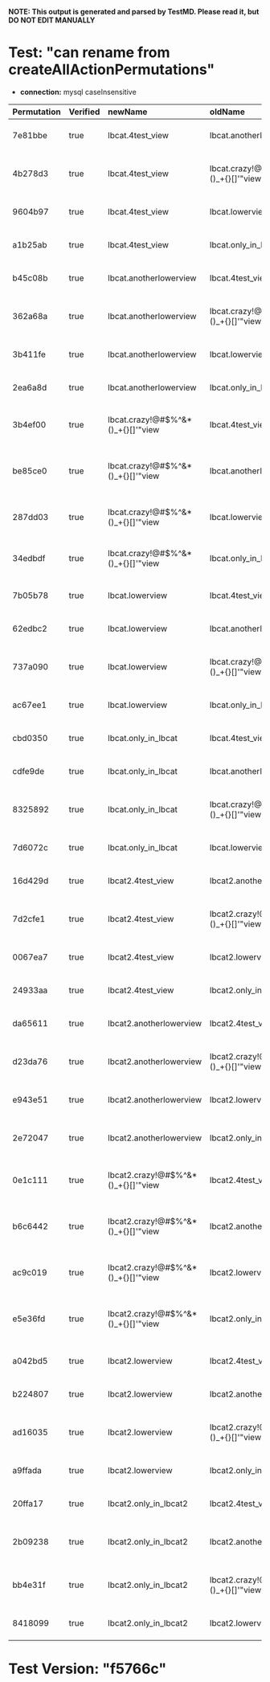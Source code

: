 **NOTE: This output is generated and parsed by TestMD. Please read it, but DO NOT EDIT MANUALLY**

# Test: "can rename from createAllActionPermutations" #

- **connection:** mysql caseInsensitive

| Permutation | Verified | newName                             | oldName                             | OPERATIONS
| :---------- | :------- | :---------------------------------- | :---------------------------------- | :------
| 7e81bbe     | true     | lbcat.4test_view                    | lbcat.anotherlowerview              | **plan**: RENAME TABLE `lbcat`.`anotherlowerview` TO `lbcat`.`4test_view`
| 4b278d3     | true     | lbcat.4test_view                    | lbcat.crazy!@#\$%^&*()_+{}[]'"view  | **plan**: RENAME TABLE `lbcat`.`crazy!@#\$%^&*()_+{}[]'"view` TO `lbcat`.`4test_view`
| 9604b97     | true     | lbcat.4test_view                    | lbcat.lowerview                     | **plan**: RENAME TABLE `lbcat`.`lowerview` TO `lbcat`.`4test_view`
| a1b25ab     | true     | lbcat.4test_view                    | lbcat.only_in_lbcat                 | **plan**: RENAME TABLE `lbcat`.`only_in_lbcat` TO `lbcat`.`4test_view`
| b45c08b     | true     | lbcat.anotherlowerview              | lbcat.4test_view                    | **plan**: RENAME TABLE `lbcat`.`4test_view` TO `lbcat`.`anotherlowerview`
| 362a68a     | true     | lbcat.anotherlowerview              | lbcat.crazy!@#\$%^&*()_+{}[]'"view  | **plan**: RENAME TABLE `lbcat`.`crazy!@#\$%^&*()_+{}[]'"view` TO `lbcat`.`anotherlowerview`
| 3b411fe     | true     | lbcat.anotherlowerview              | lbcat.lowerview                     | **plan**: RENAME TABLE `lbcat`.`lowerview` TO `lbcat`.`anotherlowerview`
| 2ea6a8d     | true     | lbcat.anotherlowerview              | lbcat.only_in_lbcat                 | **plan**: RENAME TABLE `lbcat`.`only_in_lbcat` TO `lbcat`.`anotherlowerview`
| 3b4ef00     | true     | lbcat.crazy!@#\$%^&*()_+{}[]'"view  | lbcat.4test_view                    | **plan**: RENAME TABLE `lbcat`.`4test_view` TO `lbcat`.`crazy!@#\$%^&*()_+{}[]'"view`
| be85ce0     | true     | lbcat.crazy!@#\$%^&*()_+{}[]'"view  | lbcat.anotherlowerview              | **plan**: RENAME TABLE `lbcat`.`anotherlowerview` TO `lbcat`.`crazy!@#\$%^&*()_+{}[]'"view`
| 287dd03     | true     | lbcat.crazy!@#\$%^&*()_+{}[]'"view  | lbcat.lowerview                     | **plan**: RENAME TABLE `lbcat`.`lowerview` TO `lbcat`.`crazy!@#\$%^&*()_+{}[]'"view`
| 34edbdf     | true     | lbcat.crazy!@#\$%^&*()_+{}[]'"view  | lbcat.only_in_lbcat                 | **plan**: RENAME TABLE `lbcat`.`only_in_lbcat` TO `lbcat`.`crazy!@#\$%^&*()_+{}[]'"view`
| 7b05b78     | true     | lbcat.lowerview                     | lbcat.4test_view                    | **plan**: RENAME TABLE `lbcat`.`4test_view` TO `lbcat`.`lowerview`
| 62edbc2     | true     | lbcat.lowerview                     | lbcat.anotherlowerview              | **plan**: RENAME TABLE `lbcat`.`anotherlowerview` TO `lbcat`.`lowerview`
| 737a090     | true     | lbcat.lowerview                     | lbcat.crazy!@#\$%^&*()_+{}[]'"view  | **plan**: RENAME TABLE `lbcat`.`crazy!@#\$%^&*()_+{}[]'"view` TO `lbcat`.`lowerview`
| ac67ee1     | true     | lbcat.lowerview                     | lbcat.only_in_lbcat                 | **plan**: RENAME TABLE `lbcat`.`only_in_lbcat` TO `lbcat`.`lowerview`
| cbd0350     | true     | lbcat.only_in_lbcat                 | lbcat.4test_view                    | **plan**: RENAME TABLE `lbcat`.`4test_view` TO `lbcat`.`only_in_lbcat`
| cdfe9de     | true     | lbcat.only_in_lbcat                 | lbcat.anotherlowerview              | **plan**: RENAME TABLE `lbcat`.`anotherlowerview` TO `lbcat`.`only_in_lbcat`
| 8325892     | true     | lbcat.only_in_lbcat                 | lbcat.crazy!@#\$%^&*()_+{}[]'"view  | **plan**: RENAME TABLE `lbcat`.`crazy!@#\$%^&*()_+{}[]'"view` TO `lbcat`.`only_in_lbcat`
| 7d6072c     | true     | lbcat.only_in_lbcat                 | lbcat.lowerview                     | **plan**: RENAME TABLE `lbcat`.`lowerview` TO `lbcat`.`only_in_lbcat`
| 16d429d     | true     | lbcat2.4test_view                   | lbcat2.anotherlowerview             | **plan**: RENAME TABLE `lbcat2`.`anotherlowerview` TO `lbcat2`.`4test_view`
| 7d2cfe1     | true     | lbcat2.4test_view                   | lbcat2.crazy!@#\$%^&*()_+{}[]'"view | **plan**: RENAME TABLE `lbcat2`.`crazy!@#\$%^&*()_+{}[]'"view` TO `lbcat2`.`4test_view`
| 0067ea7     | true     | lbcat2.4test_view                   | lbcat2.lowerview                    | **plan**: RENAME TABLE `lbcat2`.`lowerview` TO `lbcat2`.`4test_view`
| 24933aa     | true     | lbcat2.4test_view                   | lbcat2.only_in_lbcat2               | **plan**: RENAME TABLE `lbcat2`.`only_in_lbcat2` TO `lbcat2`.`4test_view`
| da65611     | true     | lbcat2.anotherlowerview             | lbcat2.4test_view                   | **plan**: RENAME TABLE `lbcat2`.`4test_view` TO `lbcat2`.`anotherlowerview`
| d23da76     | true     | lbcat2.anotherlowerview             | lbcat2.crazy!@#\$%^&*()_+{}[]'"view | **plan**: RENAME TABLE `lbcat2`.`crazy!@#\$%^&*()_+{}[]'"view` TO `lbcat2`.`anotherlowerview`
| e943e51     | true     | lbcat2.anotherlowerview             | lbcat2.lowerview                    | **plan**: RENAME TABLE `lbcat2`.`lowerview` TO `lbcat2`.`anotherlowerview`
| 2e72047     | true     | lbcat2.anotherlowerview             | lbcat2.only_in_lbcat2               | **plan**: RENAME TABLE `lbcat2`.`only_in_lbcat2` TO `lbcat2`.`anotherlowerview`
| 0e1c111     | true     | lbcat2.crazy!@#\$%^&*()_+{}[]'"view | lbcat2.4test_view                   | **plan**: RENAME TABLE `lbcat2`.`4test_view` TO `lbcat2`.`crazy!@#\$%^&*()_+{}[]'"view`
| b6c6442     | true     | lbcat2.crazy!@#\$%^&*()_+{}[]'"view | lbcat2.anotherlowerview             | **plan**: RENAME TABLE `lbcat2`.`anotherlowerview` TO `lbcat2`.`crazy!@#\$%^&*()_+{}[]'"view`
| ac9c019     | true     | lbcat2.crazy!@#\$%^&*()_+{}[]'"view | lbcat2.lowerview                    | **plan**: RENAME TABLE `lbcat2`.`lowerview` TO `lbcat2`.`crazy!@#\$%^&*()_+{}[]'"view`
| e5e36fd     | true     | lbcat2.crazy!@#\$%^&*()_+{}[]'"view | lbcat2.only_in_lbcat2               | **plan**: RENAME TABLE `lbcat2`.`only_in_lbcat2` TO `lbcat2`.`crazy!@#\$%^&*()_+{}[]'"view`
| a042bd5     | true     | lbcat2.lowerview                    | lbcat2.4test_view                   | **plan**: RENAME TABLE `lbcat2`.`4test_view` TO `lbcat2`.`lowerview`
| b224807     | true     | lbcat2.lowerview                    | lbcat2.anotherlowerview             | **plan**: RENAME TABLE `lbcat2`.`anotherlowerview` TO `lbcat2`.`lowerview`
| ad16035     | true     | lbcat2.lowerview                    | lbcat2.crazy!@#\$%^&*()_+{}[]'"view | **plan**: RENAME TABLE `lbcat2`.`crazy!@#\$%^&*()_+{}[]'"view` TO `lbcat2`.`lowerview`
| a9ffada     | true     | lbcat2.lowerview                    | lbcat2.only_in_lbcat2               | **plan**: RENAME TABLE `lbcat2`.`only_in_lbcat2` TO `lbcat2`.`lowerview`
| 20ffa17     | true     | lbcat2.only_in_lbcat2               | lbcat2.4test_view                   | **plan**: RENAME TABLE `lbcat2`.`4test_view` TO `lbcat2`.`only_in_lbcat2`
| 2b09238     | true     | lbcat2.only_in_lbcat2               | lbcat2.anotherlowerview             | **plan**: RENAME TABLE `lbcat2`.`anotherlowerview` TO `lbcat2`.`only_in_lbcat2`
| bb4e31f     | true     | lbcat2.only_in_lbcat2               | lbcat2.crazy!@#\$%^&*()_+{}[]'"view | **plan**: RENAME TABLE `lbcat2`.`crazy!@#\$%^&*()_+{}[]'"view` TO `lbcat2`.`only_in_lbcat2`
| 8418099     | true     | lbcat2.only_in_lbcat2               | lbcat2.lowerview                    | **plan**: RENAME TABLE `lbcat2`.`lowerview` TO `lbcat2`.`only_in_lbcat2`

# Test Version: "f5766c" #